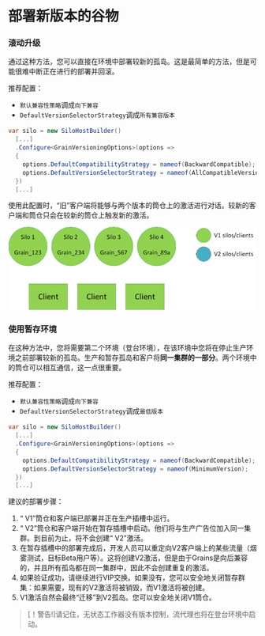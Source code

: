 # 部署新版本的谷物

### 滚动升级

通过这种方法，您可以直接在环境中部署较新的孤岛。这是最简单的方法，但是可能很难中断正在进行的部署并回滚。

推荐配置：

-   `默认兼容性策略`调成`向下兼容`
-   `DefaultVersionSelectorStrategy`调成`所有兼容版本`

```csharp
var silo = new SiloHostBuilder()
  [...]
  .Configure<GrainVersioningOptions>(options => 
  {
    options.DefaultCompatibilityStrategy = nameof(BackwardCompatible);
    options.DefaultVersionSelectorStrategy = nameof(AllCompatibleVersions);
  })
  [...]
```

使用此配置时，“旧”客户端将能够与两个版本的筒仓上的激活进行对话。较新的客户端和筒仓只会在较新的筒仓上触发新的激活。

![Rolling gif](rolling.gif)

### 使用暂存环境

在这种方法中，您将需要第二个环境（登台环境），在该环境中您将在停止生产环境之前部署较新的孤岛。生产和暂存孤岛和客户将**同一集群的一部分**。两个环境中的筒仓可以相互通信，这一点很重要。

推荐配置：

-   `默认兼容性策略`调成`向下兼容`
-   `DefaultVersionSelectorStrategy`调成`最低版本`

```csharp
var silo = new SiloHostBuilder()
  [...]
  .Configure<GrainVersioningOptions>(options => 
  {
    options.DefaultCompatibilityStrategy = nameof(BackwardCompatible);
    options.DefaultVersionSelectorStrategy = nameof(MinimumVersion);
  })
  [...]
```

建议的部署步骤：

1.  “ V1”筒仓和客户端已部署并正在生产插槽中运行。
2.  “ V2”筒仓和客户端开始在暂存插槽中启动。他们将与生​​产广告位加入同一集群。到目前为止，将不会创建“ V2”激活。
3.  在暂存插槽中的部署完成后，开发人员可以重定向V2客户端上的某些流量（烟雾测试，目标Beta用户等）。这将创建V2激活，但是由于Grains是向后兼容的，并且所有孤岛都在同一集群中，因此不会创建重复的激活。
4.  如果验证成功，请继续进行VIP交换。如果没有，您可以安全地关闭暂存群集：如果需要，现有的V2激活将被销毁，而V1激活将被创建。
5.  V1激活自然会最终“迁移”到V2孤岛。您可以安全地关闭V1筒仓。

> [！警告!]请记住，无状态工作器没有版本控制，流代理也将在登台环境中启动。

